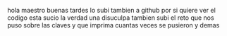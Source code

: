 hola maestro buenas tardes lo subi tambien a github por si quiere ver el codigo esta sucio la verdad una disuculpa 
tambien subi el reto que nos puso sobre las claves y que imprima cuantas veces se pusieron y demas
